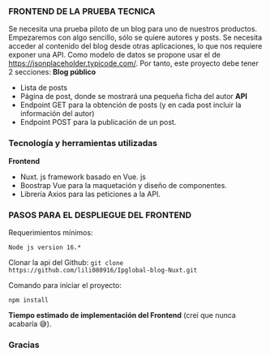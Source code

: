 
### FRONTEND DE LA PRUEBA TECNICA

Se necesita una prueba piloto de un blog para uno de nuestros productos.
Empezaremos con algo sencillo, sólo se quiere autores y posts. Se necesita acceder al contenido del blog desde otras aplicaciones, lo que nos requiere exponer una API. Como modelo de datos se propone usar el de https://jsonplaceholder.typicode.com/.
Por tanto, este proyecto debe tener 2 secciones:
**Blog público**
- Lista de posts
- Página de post, donde se mostrará una pequeña ficha del autor
**API**
- Endpoint GET para la obtención de posts (y en cada post incluir la información del autor)
- Endpoint POST para la publicación de un post.

### Tecnología y herramientas utilizadas
**Frontend**
- Nuxt. js framework basado en Vue. js
- Boostrap Vue para la maquetación y diseño de componentes.
- Librería Axios para las peticiones a la API.

### PASOS PARA EL DESPLIEGUE DEL FRONTEND

Requerimientos mínimos:
```requiere
Node js version 16.*
```
Clonar la api del Github:
`git clone https://github.com/lili080916/Ipglobal-blog-Nuxt.git`

Comando para iniciar el proyecto:
```command
npm install
```
**Tiempo estimado de implementación del Frontend**
(creí que nunca acabaría 😅).
### Gracias

